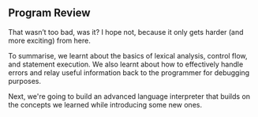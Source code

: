 ## Program Review

That wasn’t too bad, was it? I hope not, because it only gets harder (and more exciting) from here.

To summarise, we learnt about the basics of lexical analysis, control flow, and statement execution. We also learnt about how to effectively handle errors and relay useful information back to the programmer for debugging purposes.

Next, we're going to build an advanced language interpreter that builds on the concepts we learned while introducing some new ones.